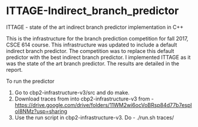 # ITTAGE-Indirect_branch_predictor
ITTAGE - state of the art indirect branch predictor implementation in C++

This is the infrastructure for the branch prediction competition for fall 2017, CSCE 614 course.
This infrastructure was updated to include a default indirect branch predictor. The competition was to replace this default predictor with the best indirect branch predictor. I implemented ITTAGE as it was the state of the art branch predictor. The results are detailed in the report. 

To run the predictor
1) Go to cbp2-infrastructure-v3/src and do make. 
2) Download traces from into cbp2-infrastructure-v3 from - https://drive.google.com/drive/folders/11WM2wi6ocVoBRsp84d77b7espIoI8NMz?usp=sharing
3) Use the run script in cbp2-infrastructure-v3. Do - ./run.sh traces/
